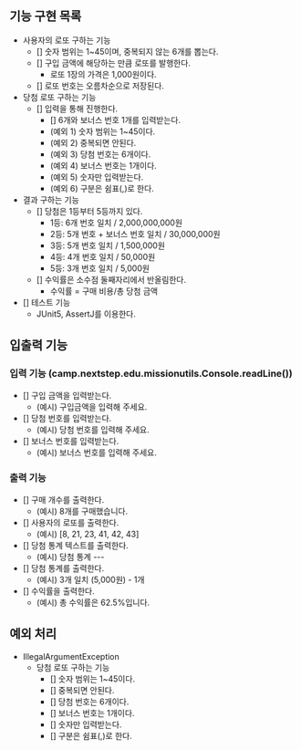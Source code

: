 ## 기능 구현 목록

- 사용자의 로또 구하는 기능
    - [] 숫자 범위는 1~45이며, 중복되지 않는 6개를 뽑는다.
    - [] 구입 금액에 해당하는 만큼 로또를 발행한다.
        - 로또 1장의 가격은 1,000원이다.
    - [] 로또 번호는 오름차순으로 저장된다.
- 당첨 로또 구하는 기능
    - [] 입력을 통해 진행한다.
        - [] 6개와 보너스 번호 1개를 입력받는다.
        - (예외 1) 숫자 범위는 1~45이다.
        - (예외 2) 중복되면 안된다.
        - (예외 3) 당첨 번호는 6개이다.
        - (예외 4) 보너스 번호는 1개이다.
        - (예외 5) 숫자만 입력받는다.
        - (예외 6) 구분은 쉼표(,)로 한다.
- 결과 구하는 기능
    - [] 당첨은 1등부터 5등까지 있다.
        - 1등: 6개 번호 일치 / 2,000,000,000원
        - 2등: 5개 번호 + 보너스 번호 일치 / 30,000,000원
        - 3등: 5개 번호 일치 / 1,500,000원
        - 4등: 4개 번호 일치 / 50,000원
        - 5등: 3개 번호 일치 / 5,000원
    - [] 수익률은 소수점 둘째자리에서 반올림한다.
        - 수익률 = 구매 비용/총 당첨 금액
- [] 테스트 기능
    - JUnit5, AssertJ를 이용한다.

## 입출력 기능

### 입력 기능 (camp.nextstep.edu.missionutils.Console.readLine())

- [] 구입 금액을 입력받는다.
    - (예시) 구입금액을 입력해 주세요.
- [] 당첨 번호를 입력받는다.
    - (예시) 당첨 번호를 입력해 주세요.
- [] 보너스 번호를 입력받는다.
    - (예시) 보너스 번호를 입력해 주세요.

### 출력 기능

- [] 구매 개수를 출력한다.
    - (예시) 8개를 구매했습니다.
- [] 사용자의 로또를 출력한다.
    - (예시) [8, 21, 23, 41, 42, 43]
- [] 당첨 통계 텍스트를 출력한다.
    - (예시) 당첨 통계 ---
- [] 당첨 통계를 출력한다.
    - (예시) 3개 일치 (5,000원) - 1개
- [] 수익률을 출력한다.
    - (예시) 총 수익률은 62.5%입니다.

## 예외 처리

- IllegalArgumentException
    - 당첨 로또 구하는 기능
        - [] 숫자 범위는 1~45이다.
        - [] 중복되면 안된다.
        - [] 당첨 번호는 6개이다.
        - [] 보너스 번호는 1개이다.
        - [] 숫자만 입력받는다.
        - [] 구분은 쉼표(,)로 한다.
